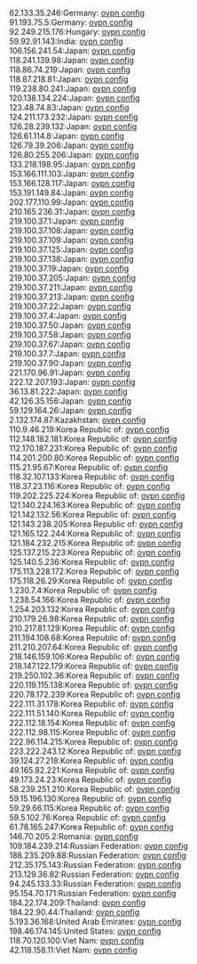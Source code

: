 62.133.35.246:Germany: [ovpn config](vpn/62_133_35_246.ovpn)  
91.193.75.5:Germany: [ovpn config](vpn/91_193_75_5.ovpn)  
92.249.215.176:Hungary: [ovpn config](vpn/92_249_215_176.ovpn)  
59.92.91.143:India: [ovpn config](vpn/59_92_91_143.ovpn)  
106.156.241.54:Japan: [ovpn config](vpn/106_156_241_54.ovpn)  
118.241.139.98:Japan: [ovpn config](vpn/118_241_139_98.ovpn)  
118.86.74.219:Japan: [ovpn config](vpn/118_86_74_219.ovpn)  
118.87.218.81:Japan: [ovpn config](vpn/118_87_218_81.ovpn)  
119.238.80.241:Japan: [ovpn config](vpn/119_238_80_241.ovpn)  
120.138.134.224:Japan: [ovpn config](vpn/120_138_134_224.ovpn)  
123.48.74.83:Japan: [ovpn config](vpn/123_48_74_83.ovpn)  
124.211.173.232:Japan: [ovpn config](vpn/124_211_173_232.ovpn)  
126.28.239.132:Japan: [ovpn config](vpn/126_28_239_132.ovpn)  
126.61.114.8:Japan: [ovpn config](vpn/126_61_114_8.ovpn)  
126.79.39.206:Japan: [ovpn config](vpn/126_79_39_206.ovpn)  
126.80.255.206:Japan: [ovpn config](vpn/126_80_255_206.ovpn)  
133.218.198.95:Japan: [ovpn config](vpn/133_218_198_95.ovpn)  
153.166.111.103:Japan: [ovpn config](vpn/153_166_111_103.ovpn)  
153.166.128.117:Japan: [ovpn config](vpn/153_166_128_117.ovpn)  
153.191.149.84:Japan: [ovpn config](vpn/153_191_149_84.ovpn)  
202.177.110.99:Japan: [ovpn config](vpn/202_177_110_99.ovpn)  
210.165.236.31:Japan: [ovpn config](vpn/210_165_236_31.ovpn)  
219.100.37.1:Japan: [ovpn config](vpn/219_100_37_1.ovpn)  
219.100.37.108:Japan: [ovpn config](vpn/219_100_37_108.ovpn)  
219.100.37.109:Japan: [ovpn config](vpn/219_100_37_109.ovpn)  
219.100.37.125:Japan: [ovpn config](vpn/219_100_37_125.ovpn)  
219.100.37.138:Japan: [ovpn config](vpn/219_100_37_138.ovpn)  
219.100.37.19:Japan: [ovpn config](vpn/219_100_37_19.ovpn)  
219.100.37.205:Japan: [ovpn config](vpn/219_100_37_205.ovpn)  
219.100.37.211:Japan: [ovpn config](vpn/219_100_37_211.ovpn)  
219.100.37.213:Japan: [ovpn config](vpn/219_100_37_213.ovpn)  
219.100.37.22:Japan: [ovpn config](vpn/219_100_37_22.ovpn)  
219.100.37.4:Japan: [ovpn config](vpn/219_100_37_4.ovpn)  
219.100.37.50:Japan: [ovpn config](vpn/219_100_37_50.ovpn)  
219.100.37.58:Japan: [ovpn config](vpn/219_100_37_58.ovpn)  
219.100.37.67:Japan: [ovpn config](vpn/219_100_37_67.ovpn)  
219.100.37.7:Japan: [ovpn config](vpn/219_100_37_7.ovpn)  
219.100.37.90:Japan: [ovpn config](vpn/219_100_37_90.ovpn)  
221.170.96.91:Japan: [ovpn config](vpn/221_170_96_91.ovpn)  
222.12.207.193:Japan: [ovpn config](vpn/222_12_207_193.ovpn)  
36.13.81.222:Japan: [ovpn config](vpn/36_13_81_222.ovpn)  
42.126.35.156:Japan: [ovpn config](vpn/42_126_35_156.ovpn)  
59.129.164.26:Japan: [ovpn config](vpn/59_129_164_26.ovpn)  
2.132.174.87:Kazakhstan: [ovpn config](vpn/2_132_174_87.ovpn)  
110.9.46.219:Korea Republic of: [ovpn config](vpn/110_9_46_219.ovpn)  
112.148.182.181:Korea Republic of: [ovpn config](vpn/112_148_182_181.ovpn)  
112.170.187.231:Korea Republic of: [ovpn config](vpn/112_170_187_231.ovpn)  
114.201.200.80:Korea Republic of: [ovpn config](vpn/114_201_200_80.ovpn)  
115.21.95.67:Korea Republic of: [ovpn config](vpn/115_21_95_67.ovpn)  
118.32.107.133:Korea Republic of: [ovpn config](vpn/118_32_107_133.ovpn)  
118.37.23.116:Korea Republic of: [ovpn config](vpn/118_37_23_116.ovpn)  
119.202.225.224:Korea Republic of: [ovpn config](vpn/119_202_225_224.ovpn)  
121.140.224.163:Korea Republic of: [ovpn config](vpn/121_140_224_163.ovpn)  
121.142.132.56:Korea Republic of: [ovpn config](vpn/121_142_132_56.ovpn)  
121.143.238.205:Korea Republic of: [ovpn config](vpn/121_143_238_205.ovpn)  
121.165.122.244:Korea Republic of: [ovpn config](vpn/121_165_122_244.ovpn)  
121.184.232.215:Korea Republic of: [ovpn config](vpn/121_184_232_215.ovpn)  
125.137.215.223:Korea Republic of: [ovpn config](vpn/125_137_215_223.ovpn)  
125.140.5.236:Korea Republic of: [ovpn config](vpn/125_140_5_236.ovpn)  
175.113.228.172:Korea Republic of: [ovpn config](vpn/175_113_228_172.ovpn)  
175.118.26.29:Korea Republic of: [ovpn config](vpn/175_118_26_29.ovpn)  
1.230.7.4:Korea Republic of: [ovpn config](vpn/1_230_7_4.ovpn)  
1.238.54.166:Korea Republic of: [ovpn config](vpn/1_238_54_166.ovpn)  
1.254.203.132:Korea Republic of: [ovpn config](vpn/1_254_203_132.ovpn)  
210.179.26.98:Korea Republic of: [ovpn config](vpn/210_179_26_98.ovpn)  
210.217.81.129:Korea Republic of: [ovpn config](vpn/210_217_81_129.ovpn)  
211.194.108.68:Korea Republic of: [ovpn config](vpn/211_194_108_68.ovpn)  
211.210.207.64:Korea Republic of: [ovpn config](vpn/211_210_207_64.ovpn)  
218.146.159.106:Korea Republic of: [ovpn config](vpn/218_146_159_106.ovpn)  
218.147.122.179:Korea Republic of: [ovpn config](vpn/218_147_122_179.ovpn)  
219.250.102.36:Korea Republic of: [ovpn config](vpn/219_250_102_36.ovpn)  
220.119.115.138:Korea Republic of: [ovpn config](vpn/220_119_115_138.ovpn)  
220.78.172.239:Korea Republic of: [ovpn config](vpn/220_78_172_239.ovpn)  
222.111.31.178:Korea Republic of: [ovpn config](vpn/222_111_31_178.ovpn)  
222.111.51.140:Korea Republic of: [ovpn config](vpn/222_111_51_140.ovpn)  
222.112.18.154:Korea Republic of: [ovpn config](vpn/222_112_18_154.ovpn)  
222.112.98.115:Korea Republic of: [ovpn config](vpn/222_112_98_115.ovpn)  
222.96.114.215:Korea Republic of: [ovpn config](vpn/222_96_114_215.ovpn)  
223.222.243.12:Korea Republic of: [ovpn config](vpn/223_222_243_12.ovpn)  
39.124.27.218:Korea Republic of: [ovpn config](vpn/39_124_27_218.ovpn)  
49.165.82.221:Korea Republic of: [ovpn config](vpn/49_165_82_221.ovpn)  
49.173.24.23:Korea Republic of: [ovpn config](vpn/49_173_24_23.ovpn)  
58.239.251.210:Korea Republic of: [ovpn config](vpn/58_239_251_210.ovpn)  
59.15.196.130:Korea Republic of: [ovpn config](vpn/59_15_196_130.ovpn)  
59.29.66.115:Korea Republic of: [ovpn config](vpn/59_29_66_115.ovpn)  
59.5.102.76:Korea Republic of: [ovpn config](vpn/59_5_102_76.ovpn)  
61.78.165.247:Korea Republic of: [ovpn config](vpn/61_78_165_247.ovpn)  
146.70.205.2:Romania: [ovpn config](vpn/146_70_205_2.ovpn)  
109.184.239.214:Russian Federation: [ovpn config](vpn/109_184_239_214.ovpn)  
188.235.209.88:Russian Federation: [ovpn config](vpn/188_235_209_88.ovpn)  
212.35.175.143:Russian Federation: [ovpn config](vpn/212_35_175_143.ovpn)  
213.129.36.82:Russian Federation: [ovpn config](vpn/213_129_36_82.ovpn)  
94.245.133.33:Russian Federation: [ovpn config](vpn/94_245_133_33.ovpn)  
95.154.70.171:Russian Federation: [ovpn config](vpn/95_154_70_171.ovpn)  
184.22.174.209:Thailand: [ovpn config](vpn/184_22_174_209.ovpn)  
184.22.90.44:Thailand: [ovpn config](vpn/184_22_90_44.ovpn)  
5.193.36.168:United Arab Emirates: [ovpn config](vpn/5_193_36_168.ovpn)  
198.46.174.145:United States: [ovpn config](vpn/198_46_174_145.ovpn)  
118.70.120.100:Viet Nam: [ovpn config](vpn/118_70_120_100.ovpn)  
42.118.158.11:Viet Nam: [ovpn config](vpn/42_118_158_11.ovpn)  
